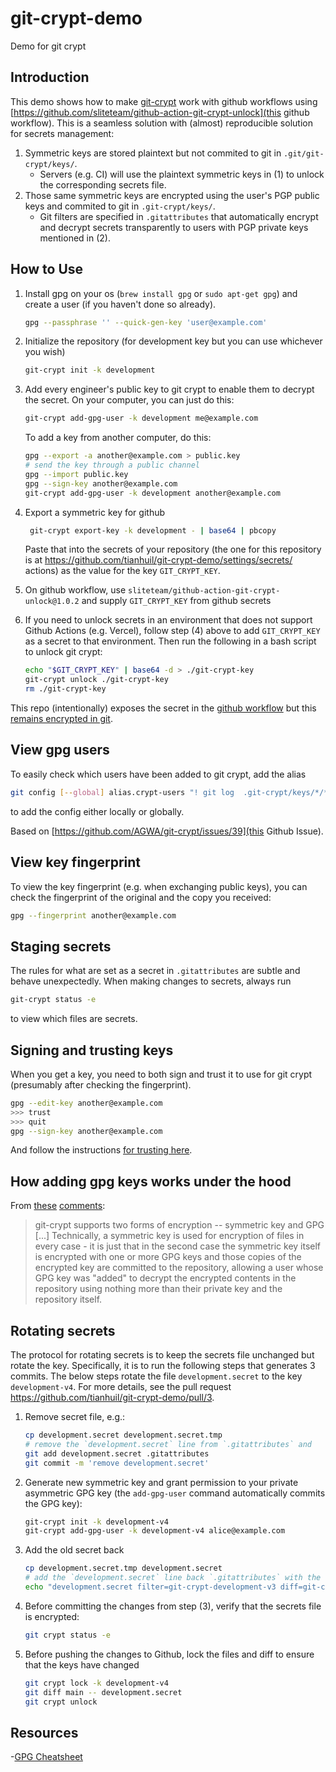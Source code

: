 # git-crypt-demo

Demo for git crypt

## Introduction

This demo shows how to make [git-crypt](https://github.com/AGWA/git-crypt) work with github workflows using [https://github.com/sliteteam/github-action-git-crypt-unlock](this github workflow).  This is a seamless solution with (almost) reproducible solution for secrets management:

1. Symmetric keys are stored plaintext but not commited to git in `.git/git-crypt/keys/`.
   - Servers (e.g. CI) will use the plaintext symmetric keys in (1) to unlock the corresponding secrets file.
2. Those same symmetric keys are encrypted using the user's PGP public keys and commited to git in `.git-crypt/keys/`.
   - Git filters are specified in `.gitattributes` that automatically encrypt and decrypt secrets transparently to users with PGP private keys mentioned in (2).

## How to Use

1. Install gpg on your os (`brew install gpg` or `sudo apt-get gpg`) and create a user (if you haven't done so already).

   ```bash
   gpg --passphrase '' --quick-gen-key 'user@example.com'
   ```

2. Initialize the repository (for development key but you can use whichever you wish)

   ```bash
   git-crypt init -k development
   ```

3. Add every engineer's public key to git crypt to enable them to decrypt the secret.  On your computer, you can just do this:

   ```bash
   git-crypt add-gpg-user -k development me@example.com
   ```

   To add a key from another computer, do this:

   ```bash
   gpg --export -a another@example.com > public.key
   # send the key through a public channel
   gpg --import public.key
   gpg --sign-key another@example.com
   git-crypt add-gpg-user -k development another@example.com
   ```

4. Export a symmetric key for github

   ```bash
    git-crypt export-key -k development - | base64 | pbcopy
   ```

   Paste that into the secrets of your repository (the one for this repository is at <https://github.com/tianhuil/git-crypt-demo/settings/secrets/>  actions) as the value for the key `GIT_CRYPT_KEY`.

5. On github workflow, use `sliteteam/github-action-git-crypt-unlock@1.0.2` and supply `GIT_CRYPT_KEY` from github secrets

6. If you need to unlock secrets in an environment that does not support Github Actions (e.g. Vercel), follow step (4) above to add `GIT_CRYPT_KEY` as a secret to that environment.  Then run the following in a bash script to unlock git crypt:

   ```bash
   echo "$GIT_CRYPT_KEY" | base64 -d > ./git-crypt-key
   git-crypt unlock ./git-crypt-key
   rm ./git-crypt-key
   ```

This repo (intentionally) exposes the secret in the [github workflow](https://github.com/tianhuil/git-crypt-demo/runs/1545130895?check_suite_focus=true) but this [remains encrypted in git](https://github.com/tianhuil/git-crypt-demo/blob/main/file.secret).

## View gpg users

To easily check which users have been added to git crypt, add the alias

```bash
git config [--global] alias.crypt-users "! git log  .git-crypt/keys/*/*/*.gpg | egrep '\\b[A-Za-z0-9._%+-]+@[A-Za-z0-9.-]+\\.[A-Za-z]{2,6}\\b'"
```

to add the config either locally or globally.

Based on [https://github.com/AGWA/git-crypt/issues/39](this Github Issue).

## View key fingerprint

To view the key fingerprint (e.g. when exchanging public keys), you can check the fingerprint of the original and the copy you received:

```bash
gpg --fingerprint another@example.com
```

## Staging secrets

The rules for what are set as a secret in `.gitattributes` are subtle and behave unexpectedly.  When making changes to secrets, always run

```bash
git-crypt status -e
```

to view which files are secrets.

## Signing and trusting keys

When you get a key, you need to both sign and trust it to use for git crypt (presumably after checking the fingerprint).

```bash
gpg --edit-key another@example.com
>>> trust
>>> quit
gpg --sign-key another@example.com
```

And follow the instructions [for trusting here](https://www.gnupg.org/gph/en/manual/x334.html).

## How adding gpg keys works under the hood

From [these](https://github.com/AGWA/git-crypt/issues/47#issuecomment-103765784) [comments](https://github.com/AGWA/git-crypt/issues/47#issuecomment-103778947):
> git-crypt supports two forms of encryption -- symmetric key and GPG [...] Technically, a symmetric key is used for encryption of files in every case - it is just that in the second case the symmetric key itself is encrypted with one or more GPG keys and those copies of the encrypted key are committed to the repository, allowing a user whose GPG key was "added" to decrypt the encrypted contents in the repository using nothing more than their private key and the repository itself.

## Rotating secrets

The protocol for rotating secrets is to keep the secrets file unchanged but
rotate the key.  Specifically, it is to run the following steps that generates 3
commits.  The below steps rotate the file `development.secret` to the key
`development-v4`.  For more details, see the pull request
<https://github.com/tianhuil/git-crypt-demo/pull/3>.

1. Remove secret file, e.g.:

   ```bash
   cp development.secret development.secret.tmp
   # remove the `development.secret` line from `.gitattributes` and
   git add development.secret .gitattributes
   git commit -m 'remove development.secret'
   ```

2. Generate new symmetric key and grant permission to your private asymmetric
   GPG key (the `add-gpg-user` command automatically commits the GPG key):

   ```bash
   git-crypt init -k development-v4
   git-crypt add-gpg-user -k development-v4 alice@example.com
   ```

3. Add the old secret back

   ```bash
   cp development.secret.tmp development.secret
   # add the `development.secret` line back `.gitattributes` with the new key:
   echo "development.secret filter=git-crypt-development-v3 diff=git-crypt-development-v3" >> .gitattributes
   ```

4. Before committing the changes from step (3), verify that the secrets file is encrypted:

   ```bash
   git crypt status -e
   ```

5. Before pushing the changes to Github, lock the files and diff to ensure that
   the keys have changed

   ```bash
   git crypt lock -k development-v4
   git diff main -- development.secret
   git crypt unlock
   ```

## Resources

-[GPG Cheatsheet](http://irtfweb.ifa.hawaii.edu/~lockhart/gpg/)
